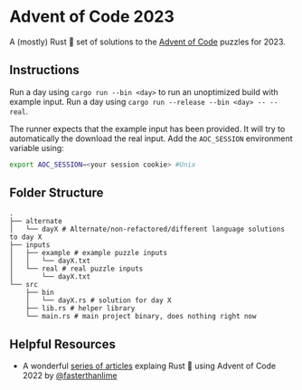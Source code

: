 # Advent of Code 2023
A (mostly) Rust 🦀 set of solutions to the [Advent of Code](https://adventofcode.com/) puzzles for 2023.

## Instructions
Run a day using `cargo run --bin <day>` to run an unoptimized build with example input. Run a day using `cargo run --release --bin <day> -- --real`.

The runner expects that the example input has been provided. It will try to automatically the download the real input. Add the `AOC_SESSION` environment variable using:
```bash
export AOC_SESSION=<your session cookie> #Unix
```


## Folder Structure
```
.
├── alternate
│   └── dayX # Alternate/non-refactored/different language solutions to day X
├── inputs
│   ├── example # example puzzle inputs
│   │   └── dayX.txt
│   └── real # real puzzle inputs
│       └── dayX.txt
└── src
    ├── bin
    │   └── dayX.rs # solution for day X
    ├── lib.rs # helper library
    └── main.rs # main project binary, does nothing right now
```

## Helpful Resources
- A wonderful [series of articles](https://fasterthanli.me/series/advent-of-code-2022) explaing Rust 🦀 using Advent of Code 2022 by [@fasterthanlime](https://github.com/fasterthanlime)
